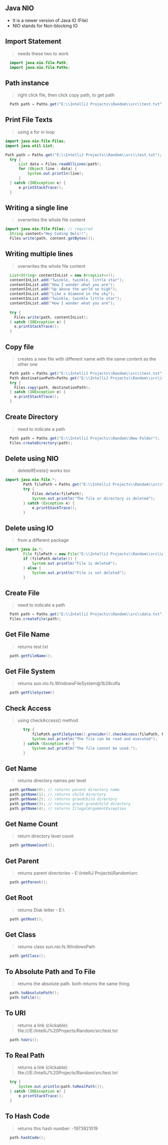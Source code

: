 ## Java NIO
* It is a newer version of Java IO (File)
* NIO stands for Non-blocking IO

## Import Statement
> needs these two to work
```java
  import java.nio.file.Path;
  import java.nio.file.Paths; 
```

## Path instance
> right click file, then click copy path, to get path
```java
  Path path = Paths.get("E:\\IntelliJ Projects\\Random\\src\\test.txt");
```

## Print File Texts
> using a for in loop
```java
import java.nio.file.Files;
import java.util.List;

Path path = Paths.get("E:\\IntelliJ Projects\\Random\\src\\test.txt");
  try {
      List data = Files.readAllLines(path);
      for (Object line : data) {
          System.out.println(line);
      }
  } catch (IOException e) {
      e.printStackTrace();
  }
```

## Writing a single line
> overwrites the whole file content
```java
import java.nio.file.Files; // required
  String content="Hey Coding Owls!!";
  Files.write(path, content.getBytes());
```

## Writing multiple lines
> overwrites the whole file content
```java
  List<String> contentInList = new ArrayList<>();
  contentInList.add("Twinkle, twinkle, little star");
  contentInList.add("How I wonder what you are");
  contentInList.add("Up above the world so high");
  contentInList.add("Like a diamond in the sky");
  contentInList.add("Twinkle, twinkle little star");
  contentInList.add("How I wonder what you are");
  
  try {
    Files.write(path, contentInList);
  } catch (IOException e) {
    e.printStackTrace();
  }
```

## Copy file
> creates a new file with different name with the same content as the other one
```java
  Path path = Paths.get("E:\\IntelliJ Projects\\Random\\src\\test.txt");
  Path destinationPath=Paths.get("E:\\IntelliJ Projects\\Random\\src\\test2.txt");
  try {
    Files.copy(path, destinationPath);
  } catch (IOException e) {
    e.printStackTrace();
  }
```

## Create Directory
> need to indicate a path 
```java
  Path path = Paths.get("E:\\IntelliJ Projects\\Random\\New Folder");
  Files.createDirectory(path);
```

## Delete using NIO
> deleteIfExists() works too
```java
import java.nio.file.*;
        Path filePath = Paths.get("E:\\IntelliJ Projects\\Random\\src\\test.txt");
        try {
            Files.delete(filePath);
            System.out.println("The file or directory is deleted");
        } catch (Exception e) {
            e.printStackTrace();
        }
```

## Delete using IO
> from a different package
```java
import java.io.*;
        File filePath = new File("E:\\IntelliJ Projects\\Random\\src\\newTextFile.txt");
        if (filePath.delete()) {
            System.out.println("File is deleted");
        } else {
            System.out.println("File is not deleted");
        }
```

## Create File
> need to indicate a path 
```java
  Path path = Paths.get("E:\\IntelliJ Projects\\Random\\src\\data.txt");
  Files.createFile(path);
```

## Get File Name
> returns test.txt
```java
  path.getFileName();
```

## Get File System
> returns sun.nio.fs.WindowsFileSystem@1b28cdfa
```java
  path.getFileSystem()
```

## Check Access
> using checkAccess() method
```java
        try {
            filePath.getFileSystem().provider().checkAccess(filePath, READ, EXECUTE);
            System.out.println("The file can be read and executed");
        } catch (Exception e) {
            System.out.println("The file cannot be used.");
        }
```

## Get Name
> returns directory names per level
```java
  path.getName(0); // returns parent directory name
  path.getName(1); // returns child directory
  path.getName(2); // returns grandchild directory
  path.getName(3); // returns great-grandchild directory
  path.getName(4); // returns IllegalArgumentException
```

## Get Name Count
> return directory level count
```java
  path.getNameCount(); 
```

## Get Parent
> returns parent directories - E:\IntelliJ Projects\Random\src
```java
  path.getParent();
```

## Get Root
> returns Disk letter - E:\
```java
  path.getRoot();
```

## Get Class
> returns class sun.nio.fs.WindowsPath
```java
  path.getClass();
```

## To Absolute Path and To File
> returns the absolute path. both returns the same thing. 
```java
  path.toAbsolutePath();
  path.toFile();
```

## To URI
> returns a link (clickable): file:///E:/IntelliJ%20Projects/Random/src/test.txt
```java
  path.toUri();
```

## To Real Path
> returns a link (clickable): file:///E:/IntelliJ%20Projects/Random/src/test.txt
```java
  try {
      System.out.println(path.toRealPath());
  } catch (IOException e) {
      e.printStackTrace();
  }
```

## To Hash Code
> returns this hash number: -1973821019
```java
  path.hashCode();
```
